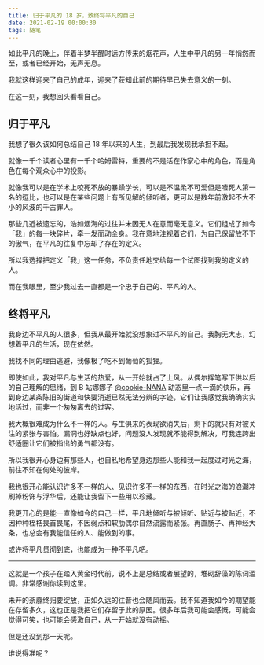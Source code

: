 ```yaml
---
title: 归于平凡的 18 岁，致终将平凡的自己
date: 2021-02-19 00:00:30
tags: 随笔
---
```


如此平凡的晚上，伴着半梦半醒时远方传来的烟花声，人生中平凡的另一年悄然而至，或者已经开始，无声无息。

我就这样迎来了自己的成年，迎来了获知此前的期待早已失去意义的一刻。

在这一刻，我想回头看看自己。

<!-- more -->

## 归于平凡

我想了很久该如何总结自己 18 年以来的人生，到最后我发现我承担不起。

就像一千个读者心里有一千个哈姆雷特，重要的不是活在作家心中的角色，而是角色在每个观众心中的投影。

就像我可以是在学术上咬死不放的暴躁学长，可以是不温柔不可爱但是噎死人第一名的逗比，也可以是在某些问题上有所见解的倾听者，更可以是数年前激起不大不小的风波的千古罪人。

那些几近被遗忘的，浩如烟海的过往并未因无人在意而毫无意义。它们组成了如今「我」的每一块碎片，牵一发而动全身。我在意地注视着它们，为自己保留放不下的傲气，在平凡的往复中忘却了存在的定义。

所以我选择把定义「我」这一任务，不负责任地交给每一个试图找到我的定义的人。

而在我眼里，至少我过去一直都是一个忠于自己的、平凡的人。

## 终将平凡

我身边不平凡的人很多，但我从最开始就没想象过不平凡的自己。我胸无大志，幻想着平凡的生活，现在依然。

我找不同的理由逃避，我像极了吃不到葡萄的狐狸。

即使如此，我对平凡与生活的热爱，从一开始就占了上风。从偶尔挥笔写下供以后的自己理解的思绪，到 B 站娜娜子 [@cookie-NANA](https://space.bilibili.com/30751170) 动态里一点一滴的快乐，再到身边某条陈旧的街道和快要消逝已然无法分辨的字迹，它们让我感觉我确确实实地活过，而非一个匆匆离去的过客。

我大概很难成为什么不一样的人。与生俱来的表现欲消失后，剩下的就只有对被关注的紧张与害怕。漏洞也好缺点也好，问题没人发现就不能得到解决，可我连跨出舒适圈让它们被指出的勇气都没有。

所以我很开心身边有那些人，也自私地希望身边那些人能和我一起度过时光之海，前往不知在何处的彼岸。

我也很开心能认识许多不一样的人、见识许多不一样的东西，在时光之海的浪潮冲刷掉粉饰与浮华后，还能让我留下一些用以珍藏。

我更开心的是能一直像如今的自己一样，平凡地倾听与被倾听、贴近与被贴近，不因种种桎梏畏首畏尾，不因弱点和软肋偶尔自然流露而紧张。再直肠子、再神经大条，也总会有我能信任的人、能做到的事。

或许将平凡贯彻到底，也能成为一种不平凡吧。

***

这就是一个孩子在踏入黄金时代前，说不上是总结或者展望的，堆砌辞藻的陈词滥调。非常感谢你读到这里。

未开的荼蘼终归要绽放，正如久远的往昔也会随风而去。我不知道我如今的期望能在存留多久，这也正是我把它们存留于此的原因。很多年后我可能会感慨，可能会觉得可笑，也可能会感激自己，从一开始就没有动摇。

但是还没到那一天呢。

谁说得准呢？